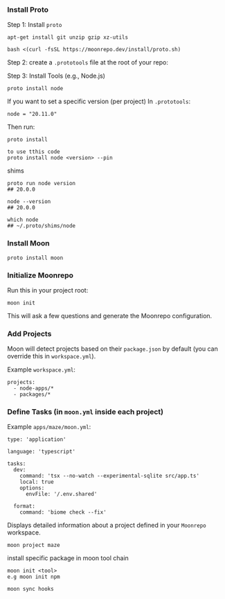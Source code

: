 
### Install Proto

Step 1: Install `proto`

```
apt-get install git unzip gzip xz-utils
```

```
bash <(curl -fsSL https://moonrepo.dev/install/proto.sh)
```

Step 2: create a `.prototools` file at the root of your repo:

Step 3: Install Tools (e.g., Node.js)

```
proto install node
```

If you want to set a specific version (per project)
In `.prototools`:

```
node = "20.11.0"
```

Then run:

```
proto install

to use tthis code
proto install node <version> --pin
```

 shims

```
proto run node version 
## 20.0.0
```

```
node --version
## 20.0.0
```

```
which node
## ~/.proto/shims/node
```
### Install Moon

```
proto install moon
```


### Initialize Moonrepo

Run this in your project root:

```
moon init
```
This will ask a few questions and generate the Moonrepo configuration.



### Add Projects

Moon will detect projects based on their `package.json` by default (you can override this in `workspace.yml`).

Example `workspace.yml`:

```
projects:
  - node-apps/*
  - packages/*

```


### Define Tasks (in `moon.yml` inside each project)

Example `apps/maze/moon.yml`:

```
type: 'application'

language: 'typescript'

tasks:
  dev:
    command: 'tsx --no-watch --experimental-sqlite src/app.ts'
    local: true
    options:
      envFile: '/.env.shared'

  format:
    command: 'biome check --fix'
```



Displays detailed information about a project defined in your `Moonrepo` workspace.

```
moon project maze
```


install specific package in moon tool chain

```linux
moon init <tool>
e.g moon init npm
```


```
moon sync hooks
```